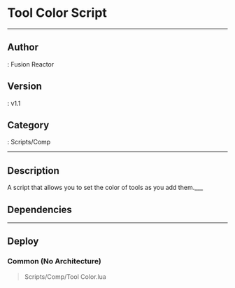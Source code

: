 # Tool Color Script
___

## Author
 : Fusion Reactor

## Version
 : v1.1

## Category
 : Scripts/Comp
___

## Description
A script that allows you to set the color of tools as you add them.___

## Dependencies


___

## Deploy

### Common (No Architecture)

> Scripts/Comp/Tool Color.lua  

